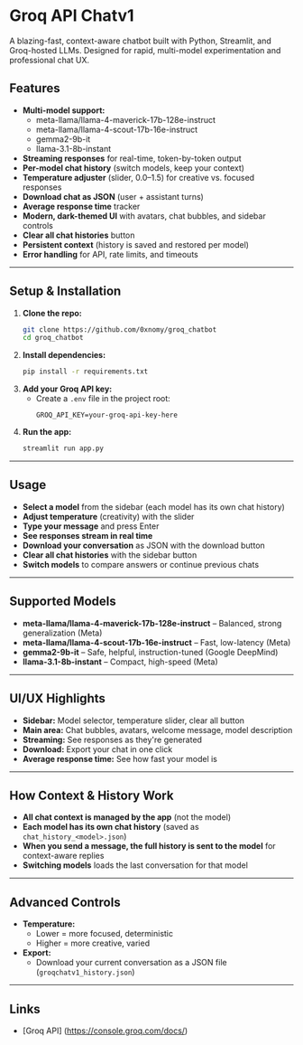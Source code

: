 # Groq API Chatv1

A blazing-fast, context-aware chatbot built with Python, Streamlit, and Groq-hosted LLMs. Designed for rapid, multi-model experimentation and professional chat UX.

## Features

- **Multi-model support:**
  - meta-llama/llama-4-maverick-17b-128e-instruct
  - meta-llama/llama-4-scout-17b-16e-instruct
  - gemma2-9b-it
  - llama-3.1-8b-instant
- **Streaming responses** for real-time, token-by-token output
- **Per-model chat history** (switch models, keep your context)
- **Temperature adjuster** (slider, 0.0–1.5) for creative vs. focused responses
- **Download chat as JSON** (user + assistant turns)
- **Average response time** tracker
- **Modern, dark-themed UI** with avatars, chat bubbles, and sidebar controls
- **Clear all chat histories** button
- **Persistent context** (history is saved and restored per model)
- **Error handling** for API, rate limits, and timeouts

---

## Setup & Installation

1. **Clone the repo:**
   ```bash
   git clone https://github.com/0xnomy/groq_chatbot
   cd groq_chatbot
   ```
2. **Install dependencies:**
   ```bash
   pip install -r requirements.txt
   ```
3. **Add your Groq API key:**
   - Create a `.env` file in the project root:
     ```env
     GROQ_API_KEY=your-groq-api-key-here
     ```
4. **Run the app:**
   ```bash
   streamlit run app.py
   ```

---

## Usage

- **Select a model** from the sidebar (each model has its own chat history)
- **Adjust temperature** (creativity) with the slider
- **Type your message** and press Enter
- **See responses stream in real time**
- **Download your conversation** as JSON with the download button
- **Clear all chat histories** with the sidebar button
- **Switch models** to compare answers or continue previous chats

---

## Supported Models

- **meta-llama/llama-4-maverick-17b-128e-instruct** – Balanced, strong generalization (Meta)
- **meta-llama/llama-4-scout-17b-16e-instruct** – Fast, low-latency (Meta)
- **gemma2-9b-it** – Safe, helpful, instruction-tuned (Google DeepMind)
- **llama-3.1-8b-instant** – Compact, high-speed (Meta)

---

## UI/UX Highlights

- **Sidebar:** Model selector, temperature slider, clear all button
- **Main area:** Chat bubbles, avatars, welcome message, model description
- **Streaming:** See responses as they're generated
- **Download:** Export your chat in one click
- **Average response time:** See how fast your model is

---

##  How Context & History Work

- **All chat context is managed by the app** (not the model)
- **Each model has its own chat history** (saved as `chat_history_<model>.json`)
- **When you send a message, the full history is sent to the model** for context-aware replies
- **Switching models** loads the last conversation for that model

---

## Advanced Controls

- **Temperature:**
  - Lower = more focused, deterministic
  - Higher = more creative, varied
- **Export:**
  - Download your current conversation as a JSON file (`groqchatv1_history.json`)

---

## Links

- [Groq API] (https://console.groq.com/docs/)

